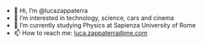 - 👋 Hi, I’m @lucazappaterra
- 👀 I’m interested in technology, science, cars and cinema
- 🌱 I’m currently studying Physics at Sapienza University of Rome
- 📫 How to reach me: luca.zappaterra@me.com
<!--- 💞️ I’m looking to collaborate on ...-->

<!---
lucazappaterra/lucazappaterra is a ✨ special ✨ repository because its `README.md` (this file) appears on your GitHub profile.
You can click the Preview link to take a look at your changes.
--->
